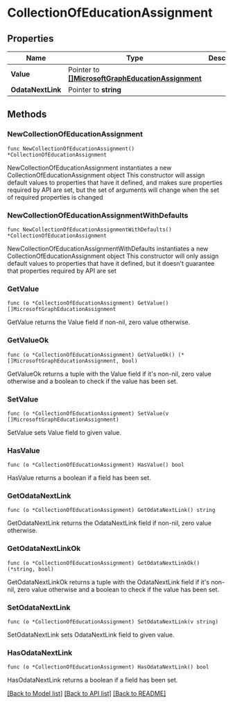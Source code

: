 # CollectionOfEducationAssignment

## Properties

Name | Type | Description | Notes
------------ | ------------- | ------------- | -------------
**Value** | Pointer to [**[]MicrosoftGraphEducationAssignment**](MicrosoftGraphEducationAssignment.md) |  | [optional] 
**OdataNextLink** | Pointer to **string** |  | [optional] 

## Methods

### NewCollectionOfEducationAssignment

`func NewCollectionOfEducationAssignment() *CollectionOfEducationAssignment`

NewCollectionOfEducationAssignment instantiates a new CollectionOfEducationAssignment object
This constructor will assign default values to properties that have it defined,
and makes sure properties required by API are set, but the set of arguments
will change when the set of required properties is changed

### NewCollectionOfEducationAssignmentWithDefaults

`func NewCollectionOfEducationAssignmentWithDefaults() *CollectionOfEducationAssignment`

NewCollectionOfEducationAssignmentWithDefaults instantiates a new CollectionOfEducationAssignment object
This constructor will only assign default values to properties that have it defined,
but it doesn't guarantee that properties required by API are set

### GetValue

`func (o *CollectionOfEducationAssignment) GetValue() []MicrosoftGraphEducationAssignment`

GetValue returns the Value field if non-nil, zero value otherwise.

### GetValueOk

`func (o *CollectionOfEducationAssignment) GetValueOk() (*[]MicrosoftGraphEducationAssignment, bool)`

GetValueOk returns a tuple with the Value field if it's non-nil, zero value otherwise
and a boolean to check if the value has been set.

### SetValue

`func (o *CollectionOfEducationAssignment) SetValue(v []MicrosoftGraphEducationAssignment)`

SetValue sets Value field to given value.

### HasValue

`func (o *CollectionOfEducationAssignment) HasValue() bool`

HasValue returns a boolean if a field has been set.

### GetOdataNextLink

`func (o *CollectionOfEducationAssignment) GetOdataNextLink() string`

GetOdataNextLink returns the OdataNextLink field if non-nil, zero value otherwise.

### GetOdataNextLinkOk

`func (o *CollectionOfEducationAssignment) GetOdataNextLinkOk() (*string, bool)`

GetOdataNextLinkOk returns a tuple with the OdataNextLink field if it's non-nil, zero value otherwise
and a boolean to check if the value has been set.

### SetOdataNextLink

`func (o *CollectionOfEducationAssignment) SetOdataNextLink(v string)`

SetOdataNextLink sets OdataNextLink field to given value.

### HasOdataNextLink

`func (o *CollectionOfEducationAssignment) HasOdataNextLink() bool`

HasOdataNextLink returns a boolean if a field has been set.


[[Back to Model list]](../README.md#documentation-for-models) [[Back to API list]](../README.md#documentation-for-api-endpoints) [[Back to README]](../README.md)


